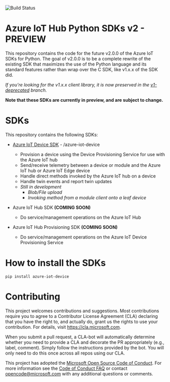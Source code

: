 ![Build Status](https://azure-iot-sdks.visualstudio.com/azure-iot-sdks/_apis/build/status/python/python-preview)

# Azure IoT Hub Python SDKs v2 - PREVIEW

This repository contains the code for the future v2.0.0 of the Azure IoT SDKs for Python. The goal of v2.0.0 is to be a complete rewrite of the existing SDK that maximizes the use of the Python language and its standard features rather than wrap over the C SDK, like v1.x.x of the SDK did.

*If you're looking for the v1.x.x client library, it is now preserved in the [v1-deprecated](https://github.com/Azure/azure-iot-sdk-python/tree/v1-deprecated) branch.*

**Note that these SDKs are currently in preview, and are subject to change.**

# SDKs

This repository contains the following SDKs:

* [Azure IoT Device SDK](azure-iot-device) - /azure-iot-device
    * Provision a device using the Device Provisioning Service for use with the Azure IoT hub
    * Send/receive telemetry between a device or module and the Azure IoT hub or Azure IoT Edge device
    * Handle direct methods invoked by the Azure IoT hub on a device
    * Handle twin events and report twin updates
    * *Still in development*
        - *Blob/File upload*
        - *Invoking method from a module client onto a leaf device*

* Azure IoT Hub SDK **(COMING SOON)**
    * Do service/management operations on the Azure IoT Hub

* Azure IoT Hub Provisioning SDK **(COMING SOON)**
    * Do service/management operations on the Azure IoT Device Provisioning Service

# How to install the SDKs

```
pip install azure-iot-device
```

# Contributing

This project welcomes contributions and suggestions.  Most contributions require you to agree to a
Contributor License Agreement (CLA) declaring that you have the right to, and actually do, grant us
the rights to use your contribution. For details, visit https://cla.microsoft.com.

When you submit a pull request, a CLA-bot will automatically determine whether you need to provide
a CLA and decorate the PR appropriately (e.g., label, comment). Simply follow the instructions
provided by the bot. You will only need to do this once across all repos using our CLA.

This project has adopted the [Microsoft Open Source Code of Conduct](https://opensource.microsoft.com/codeofconduct/).
For more information see the [Code of Conduct FAQ](https://opensource.microsoft.com/codeofconduct/faq/) or
contact [opencode@microsoft.com](mailto:opencode@microsoft.com) with any additional questions or comments.
